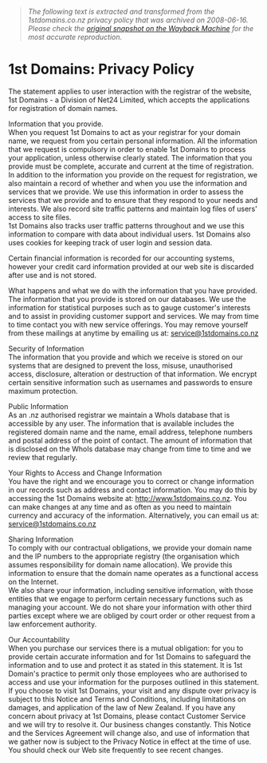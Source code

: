 > *The following text is extracted and transformed from the 1stdomains.co.nz privacy policy that was archived on 2008-06-16. Please check the [original snapshot on the Wayback Machine](https://web.archive.org/web/20080616082524id_/http%3A//www.1stdomains.co.nz/info/privacy_policy.php) for the most accurate reproduction.*

# 1st Domains: Privacy Policy

  
The statement applies to user interaction with the registrar of the website, 1st Domains - a Division of Net24 Limited, which accepts the applications for registration of domain names. 

Information that you provide.  
When you request 1st Domains to act as your registrar for your domain name, we request from you certain personal information. All the information that we request is compulsory in order to enable 1st Domains to process your application, unless otherwise clearly stated. The information that you provide must be complete, accurate and current at the time of registration.   
In addition to the information you provide on the request for registration, we also maintain a record of whether and when you use the information and services that we provide. We use this information in order to assess the services that we provide and to ensure that they respond to your needs and interests. We also record site traffic patterns and maintain log files of users' access to site files.   
1st Domains also tracks user traffic patterns throughout and we use this information to compare with data about individual users. 1st Domains also uses cookies for keeping track of user login and session data. 

Certain financial information is recorded for our accounting systems, however your credit card information provided at our web site is discarded after use and is not stored.

What happens and what we do with the information that you have provided.  
The information that you provide is stored on our databases. We use the information for statistical purposes such as to gauge customer's interests and to assist in providing customer support and services. We may from time to time contact you with new service offerings. You may remove yourself from these mailings at anytime by emailing us at: service@1stdomains.co.nz

Security of Information   
The information that you provide and which we receive is stored on our systems that are designed to prevent the loss, misuse, unauthorised access, disclosure, alteration or destruction of that information. We encrypt certain sensitive information such as usernames and passwords to ensure maximum protection. 

Public Information   
As an .nz authorised registrar we maintain a WhoIs database that is accessible by any user. The information that is available includes the registered domain name and the name, email address, telephone numbers and postal address of the point of contact. The amount of information that is disclosed on the WhoIs database may change from time to time and we review that regularly. 

Your Rights to Access and Change Information   
You have the right and we encourage you to correct or change information in our records such as address and contact information. You may do this by accessing the 1st Domains website at: http://www.1stdomains.co.nz. You can make changes at any time and as often as you need to maintain currency and accuracy of the information. Alternatively, you can email us at: service@1stdomains.co.nz

Sharing Information   
To comply with our contractual obligations, we provide your domain name and the IP numbers to the appropriate registry (the organisation which assumes responsibility for domain name allocation). We provide this information to ensure that the domain name operates as a functional access on the Internet.   
We also share your information, including sensitive information, with those entities that we engage to perform certain necessary functions such as managing your account. We do not share your information with other third parties except where we are obliged by court order or other request from a law enforcement authority. 

Our Accountability   
When you purchase our services there is a mutual obligation: for you to provide certain accurate information and for 1st Domains to safeguard the information and to use and protect it as stated in this statement. It is 1st Domain's practice to permit only those employees who are authorised to access and use your information for the purposes outlined in this statement. If you choose to visit 1st Domains, your visit and any dispute over privacy is subject to this Notice and Terms and Conditions, including limitations on damages, and application of the law of New Zealand. If you have any concern about privacy at 1st Domains, please contact Customer Service and we will try to resolve it. Our business changes constantly. This Notice and the Services Agreement will change also, and use of information that we gather now is subject to the Privacy Notice in effect at the time of use. You should check our Web site frequently to see recent changes.  

